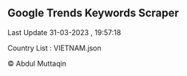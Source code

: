 

## Google Trends Keywords Scraper 
 
Last Update 31-03-2023 , 19:57:18

Country List :
VIETNAM.json



© Abdul Muttaqin 
